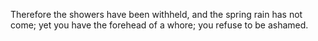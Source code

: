 Therefore the showers have been withheld, and the spring rain has not come; yet you have the forehead of a whore; you refuse to be ashamed.
